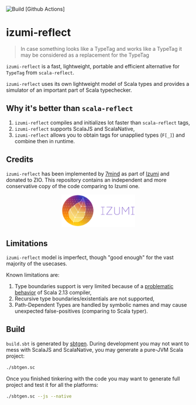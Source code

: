 ![Build [Github Actions]](https://github.com/zio/izumi-reflect/workflows/Build%20%5BGithub%20Actions%5D/badge.svg)

# izumi-reflect

> In case something looks like a TypeTag and works like a TypeTag it may be considered as a replacement for the TypeTag

`izumi-reflect` is a fast, lightweight, portable and efficient alternative for `TypeTag` from `scala-reflect`.

`izumi-reflect` uses its own lightweight model of Scala types and provides a simulator of an important part of Scala typechecker.

## Why it's better than `scala-reflect`

1. `izumi-reflect` compiles and initializes lot faster than `scala-reflect` tags,
2. `izumi-reflect` supports ScalaJS and ScalaNative,
3. `izumi-reflect` allows you to obtain tags for unapplied types (`F[_]`) and combine then in runtime.

## Credits

`izumi-reflect` has been implemented by [7mind](https://7mind.io) as part of [Izumi](https://github.com/7mind/izumi) and donated to ZIO.
This repository contains an independent and more conservative copy of the code comparing to Izumi one.

<p align="center">
  <a href="https://izumi.7mind.io/">
  <img width="40%" src="https://github.com/7mind/izumi/blob/develop/doc/microsite/src/main/tut/media/izumi-logo-full-purple.png?raw=true" alt="Izumi"/>
  </a>
</p>


## Limitations

`izumi-reflect` model is imperfect, though "good enough" for the vast majority of the usecases.

Known limitations are:

1. Type boundaries support is very limited because of a [problematic behavior](https://github.com/scala/bug/issues/11673) of Scala 2.13 compiler,
2. Recursive type boundaries/existentials are not supported,
3. Path-Dependent Types are handled by symbolic names and may cause unexpected false-positives (comparing to Scala typer).

## Build

`build.sbt` is generated by [sbtgen](https://github.com/7mind/sbtgen). During development you may not want to mess with ScalaJS and ScalaNative, you may generate a pure-JVM Scala project:

```bash
./sbtgen.sc
```

Once you finished tinkering with the code you may want to generate full project and test it for all the platforms:

```bash
./sbtgen.sc --js --native
```
